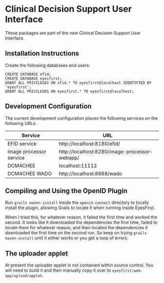 # Clinical Decision Support User Interface

These packages are part of the new Clinical Decision Support User Interface.

## Installation Instructions

Create the following databases and users:

    CREATE DATABASE efid;
    CREATE DATABASE eyesfirst;
    GRANT ALL PRIVILEGES ON efid.* TO eyesfirst@localhost IDENTIFIED BY 'eyesfirst';
    GRANT ALL PRIVILEGES ON eyesfirst.* TO eyesfirst@localhost;

## Development Configuration

The current development configuration places the following services on the
following URLs:

Service                 | URL
------------------------|--------------------------------------------------
EFID service            | http://localhost:8180/efid/
Image processor service | http://localhost:8280/image-processor-webapp/
DCM4CHEE                | localhost:11112
DCM4CHEE WADO           | http://localhost:8888/wado

## Compiling and Using the OpenID Plugin

Run `grails maven-install` inside the `openid-connect` directory to locally
install the plugin, allowing Grails to locate it when running inside EyesFirst.

When I tried this, for whatever reason, it failed the first time and worked the
second. It looks like it downloaded the dependencies the first time, failed to
locate them for whatever reason, and then located the dependencies it downloaded
the first time on the second run. So keep on trying `grails maven-install` until
it either works or you get a loop of errors.

## The uploader applet

At present the uploader applet is not contained within source control. You will
need to build it and then manually copy it over to
`eyesfirst/web-app/upload/applet`.